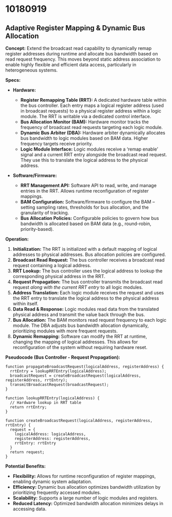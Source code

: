 # 10180919

## Adaptive Register Mapping & Dynamic Bus Allocation

**Concept:** Extend the broadcast read capability to dynamically remap register addresses during runtime and allocate bus bandwidth based on read request frequency. This moves beyond static address association to enable highly flexible and efficient data access, particularly in heterogeneous systems.

**Specs:**

*   **Hardware:**
    *   **Register Remapping Table (RRT):** A dedicated hardware table within the bus controller.  Each entry maps a logical register address (used in broadcast requests) to a physical register address within a logic module.  The RRT is writable via a dedicated control interface.
    *   **Bus Allocation Monitor (BAM):** Hardware monitor tracks the frequency of broadcast read requests targeting each logic module.
    *   **Dynamic Bus Arbiter (DBA):** Hardware arbiter dynamically allocates bus bandwidth to logic modules based on BAM data.  Higher frequency targets receive priority.
    *   **Logic Module Interface:**  Logic modules receive a ‘remap enable’ signal and a current RRT entry alongside the broadcast read request. They use this to translate the logical address to the physical address.

*   **Software/Firmware:**
    *   **RRT Management API:**  Software API to read, write, and manage entries in the RRT.  Allows runtime reconfiguration of register mappings.
    *   **BAM Configuration:**  Software/firmware to configure the BAM – setting sampling rates, thresholds for bus allocation, and the granularity of tracking.
    *   **Bus Allocation Policies:** Configurable policies to govern how bus bandwidth is allocated based on BAM data (e.g., round-robin, priority-based).

**Operation:**

1.  **Initialization:** The RRT is initialized with a default mapping of logical addresses to physical addresses. Bus allocation policies are configured.
2.  **Broadcast Read Request:** The bus controller receives a broadcast read request containing a logical address.
3.  **RRT Lookup:**  The bus controller uses the logical address to lookup the corresponding physical address in the RRT.
4.  **Request Propagation:** The bus controller transmits the broadcast read request *along with the current RRT entry* to all logic modules.
5.  **Address Translation:** Each logic module receives the request and uses the RRT entry to translate the logical address to the physical address within itself.
6.  **Data Read & Response:** Logic modules read data from the translated physical address and transmit the value back through the bus.
7.  **Bus Allocation:** The BAM monitors read request frequency to each logic module. The DBA adjusts bus bandwidth allocation dynamically, prioritizing modules with more frequent requests.
8.  **Dynamic Remapping:** Software can modify the RRT at runtime, changing the mapping of logical addresses. This allows for reconfiguration of the system without requiring hardware reset.

**Pseudocode (Bus Controller - Request Propagation):**

```
function propagateBroadcastRequest(logicalAddress, registerAddress) {
  rrtEntry = lookupRRTEntry(logicalAddress);
  broadcastRequest = createBroadcastRequest(logicalAddress, registerAddress, rrtEntry);
  transmitBroadcastRequest(broadcastRequest);
}

function lookupRRTEntry(logicalAddress) {
  // Hardware lookup in RRT table
  return rrtEntry;
}

function createBroadcastRequest(logicalAddress, registerAddress, rrtEntry) {
  request = {
    logicalAddress: logicalAddress,
    registerAddress: registerAddress,
    rrtEntry: rrtEntry
  }
  return request;
}
```

**Potential Benefits:**

*   **Flexibility:** Allows for runtime reconfiguration of register mappings, enabling dynamic system adaptation.
*   **Efficiency:** Dynamic bus allocation optimizes bandwidth utilization by prioritizing frequently accessed modules.
*   **Scalability:**  Supports a large number of logic modules and registers.
*   **Reduced Latency:** Optimized bandwidth allocation minimizes delays in accessing data.